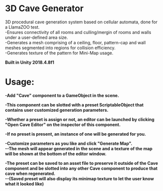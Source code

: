 # 3D Cave Generator
3D procedural cave generation system based on cellular automata, done for a LlamaZOO test.<br/>
-Ensures connectivity of all rooms and culling/mergin of rooms and walls under a user-defined area size.<br/>
-Generates a mesh comprising of a ceiling, floor, pattern-cap and wall meshes segmented into regions for collision efficiency.<br/>
-Generates texture of the pattern for Mini-Map usage.<br/>

<b>Built in Unity 2018.4.8f1<b/>

# Usage:

-Add "Cave" component to a GameObject in the scene.

-This component can be slotted with a preset ScriptableObject that contains user customized generation parameters.

-Whether a preset is assign or not, an editor can be launched by clicking "Open Cave Editor" on the inspector of this component.

-If no preset is present, an instance of one will be generated for you.

-Customize parameters as you like and click "Generate Map".<br/>
  --The mesh will appear generated in the scene and a texture of the map will be shown at the bottom of the editor window.

-The preset can be saved to an asset file to preserve it outside of the Cave component and be slotted into any other Cave component to produce that cave when regenerated.<br/>
  --(Saved preset will also display its minimap texture to let the user know what it looked like)
